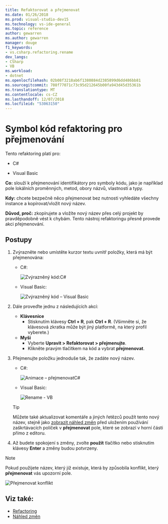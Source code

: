 ```yaml
---
title: Refaktorovat a přejmenovat
ms.date: 01/26/2018
ms.prod: visual-studio-dev15
ms.technology: vs-ide-general
ms.topic: reference
author: gewarren
ms.author: gewarren
manager: douge
f1_keywords:
- vs.csharp.refactoring.rename
dev_langs:
- CSharp
- VB
ms.workload:
- dotnet
ms.openlocfilehash: 02b08f3218ab6f1380884d2385899d6dd486bb81
ms.sourcegitcommit: 708f77071c73c95d212645b00fa943d45d35361b
ms.translationtype: MT
ms.contentlocale: cs-CZ
ms.lasthandoff: 12/07/2018
ms.locfileid: "53063150"
---
```

# <a name="rename-a-code-symbol-refactoring"></a>Symbol kód refaktoring pro přejmenování

Tento refaktoring platí pro:

- C#

- Visual Basic

**Co:** slouží k přejmenování identifikátory pro symboly kódu, jako je například pole lokálních proměnných, metod, obory názvů, vlastností a typy.

**Kdy:** chcete bezpečně něco přejmenovat bez nutnosti vyhledáte všechny instance a kopírovat/vložit nový název.

**Důvod, proč:** zkopírujete a vložíte nový název přes celý projekt by pravděpodobně vést k chybám. Tento nástroj refaktoringu přesně provede akci přejmenování.

## <a name="how-to"></a>Postupy

1. Zvýrazněte nebo umístěte kurzor textu uvnitř položky, která má být přejmenována:

   - C#:

       ![Zvýrazněný kód:C#](media/rename-highlight-cs.png)

   - Visual Basic:

       ![Zvýrazněný kód – Visual Basic](media/rename-highlight-vb.png)

2. Dále proveďte jednu z následujících akcí:

   - **Klávesnice**
      - Stisknutím klávesy **Ctrl + R**, pak **Ctrl + R**. (Všimněte si, že klávesová zkratka může být jiný platformě, na který profil vyberete.)
   - **Myši**
      - Vyberte **Upravit > Refaktorovat > přejmenujte**.
      - Klikněte pravým tlačítkem na kód a vybrat **přejmenovat**.

3. Přejmenujte položku jednoduše tak, že zadáte nový název.

   - C#:

      ![Animace – přejmenovatC#](media/rename-animated-cs.gif)

   - Visual Basic:

      ![Rename - VB](media/rename-rename-vb.png)

   > [!TIP]
   > Můžete také aktualizovat komentáře a jiných řetězců použít tento nový název, stejně jako [zobrazit náhled změn](../../ide/preview-changes.md) před uložením používání zaškrtávacích políček v **přejmenovat** pole, které se zobrazí v horní části přímo z editoru.

4. Až budete spokojení s změny, zvolte **použít** tlačítko nebo stisknutím klávesy **Enter** a změny budou potvrzeny.

> [!NOTE]
> Pokud použijete název, který již existuje, která by způsobila konflikt, který **přejmenovat** vás upozorní pole.
>
> ![Přejmenovat konflikt](media/rename-conflict-cs.png)

## <a name="see-also"></a>Viz také:

- [Refactoring](../refactoring-in-visual-studio.md)
- [Náhled změn](../../ide/preview-changes.md)

